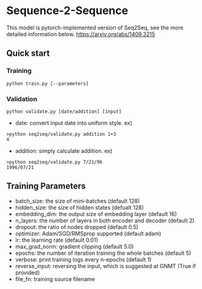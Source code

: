 # Sequence-2-Sequence

This model is pytorch-implemented version of Seq2Seq, see the more detailed information below.
https://arxiv.org/abs/1409.3215

## Quick start
### Training
```buildoutcfg
python train.py [--parameters]
```

### Validation
```buildoutcfg
python validate.py [date/addition] [input]
```
* date: convert input date into uniform style.
  ex)
```buildoutcfg
>python seq2seq/validate.py addition 1+3
4
```
* addition: simply calculate addition. 
  ex)
```buildoutcfg
>python seq2seq/validate.py 7/21/96
1996/07/21
```

## Training Parameters
* batch_size: the size of mini-batches (default 128)
* hidden_size: the size of hidden states (defualt 128)
* embedding_dim: the output size of embedding layer (default 16)
* n_layers: the number of layers in both encoder and decoder (default 2)
* dropout: the ratio of nodes dropped (default 0.5)
* optimizer: Adam/SGD/RMSprop supported (default adam)
* lr: the learning rate (default 0.01)
* max_grad_norm: gradient clipping (default 5.0)
* epochs: the number of iteration training the whole batches (default 5)
* verbose: print training logs every n-epochs (default 1)
* reverse_input: reversing the input, which is suggested at GNMT (True if provided)
* file_fn: training source filename